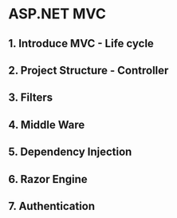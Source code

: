 # ASP.NET MVC
## 1. Introduce MVC - Life cycle 
## 2. Project Structure - Controller
## 3. Filters
## 4. Middle Ware
## 5. Dependency Injection
## 6. Razor Engine
## 7. Authentication
